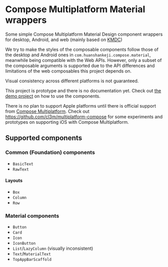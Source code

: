 # Compose Multiplatform Material wrappers

Some simple Compose Multiplatform Material Design component wrappers for desktop, Android, and web (mainly based on [KMDC](https://github.com/mpetuska/kmdc))

We try to make the styles of the composable components follow those of the desktop and Android ones in `com.huanshankeji.compose.material`, meanwhile being compatible with the Web APIs. However, only a subset of the composable arguments is supported due to the API differences and limitations of the web composables this project depends on.

Visual consistency across different platforms is not guaranteed.

This project is prototype and there is no documentation yet. Check out [the demo project](demo) on how to use the components.

There is no plan to support Apple platforms until there is official support from [Compose Multiplatform](https://github.com/JetBrains/compose-jb). Check out <https://github.com/cl3m/multiplatform-compose> for some experiments and prototypes on supporting iOS with Compose Multiplatform.

## Supported components

### Common (Foundation) components

- `BasicText`
- `RawText`

#### Layouts

- `Box`
- `Column`
- `Row`

### Material components

- `Button`
- `Card`
- `Icon`
- `IconButton`
- `List`/`LazyColumn` (visually inconsistent)
- `Text`/`MaterialText`
- `TopAppBarScaffold`
